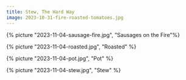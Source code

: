 ```yaml
---
title: Stew, The Hard Way
image: 2023-10-31-fire-roasted-tomatoes.jpg
---
```


{% picture "2023-11-04-sausage-fire.jpg", "Sausages on the Fire"%}

{% picture "2023-11-04-roasted.jpg", "Roasted" %}

{% picture "2023-11-04-pot.jpg", "Pot" %}

{% picture "2023-11-04-stew.jpg", "Stew" %}
